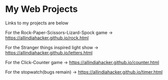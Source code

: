 # My Web Projects

Links to my projects are below

For the Rock-Paper-Scissors-Lizard-Spock game ->
 https://allindiahacker.github.io/rock.html

For the Stranger things inspired light show ->
 https://allindiahacker.github.io/letters.html

For the Click-Counter game ->
 https://allindiahacker.github.io/counter.html

For the stopwatch(bugs remain) ->
 https://allindiahacker.github.io/timer.html
